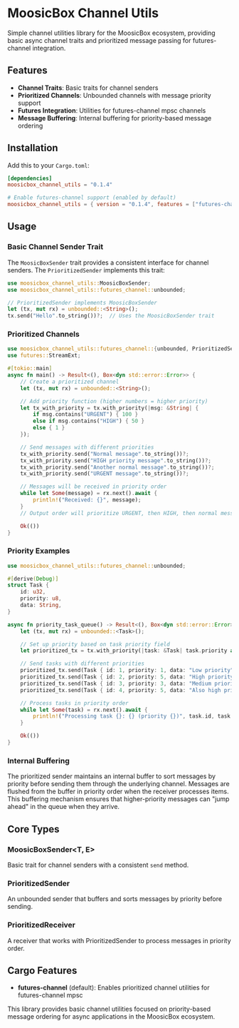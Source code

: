 # MoosicBox Channel Utils

Simple channel utilities library for the MoosicBox ecosystem, providing basic async channel traits and prioritized message passing for futures-channel integration.

## Features

- **Channel Traits**: Basic traits for channel senders
- **Prioritized Channels**: Unbounded channels with message priority support
- **Futures Integration**: Utilities for futures-channel mpsc channels
- **Message Buffering**: Internal buffering for priority-based message ordering

## Installation

Add this to your `Cargo.toml`:

```toml
[dependencies]
moosicbox_channel_utils = "0.1.4"

# Enable futures-channel support (enabled by default)
moosicbox_channel_utils = { version = "0.1.4", features = ["futures-channel"] }
```

## Usage

### Basic Channel Sender Trait

The `MoosicBoxSender` trait provides a consistent interface for channel senders. The `PrioritizedSender` implements this trait:

```rust
use moosicbox_channel_utils::MoosicBoxSender;
use moosicbox_channel_utils::futures_channel::unbounded;

// PrioritizedSender implements MoosicBoxSender
let (tx, mut rx) = unbounded::<String>();
tx.send("Hello".to_string())?;  // Uses the MoosicBoxSender trait
```

### Prioritized Channels

```rust
use moosicbox_channel_utils::futures_channel::{unbounded, PrioritizedSender};
use futures::StreamExt;

#[tokio::main]
async fn main() -> Result<(), Box<dyn std::error::Error>> {
    // Create a prioritized channel
    let (tx, mut rx) = unbounded::<String>();

    // Add priority function (higher numbers = higher priority)
    let tx_with_priority = tx.with_priority(|msg: &String| {
        if msg.contains("URGENT") { 100 }
        else if msg.contains("HIGH") { 50 }
        else { 1 }
    });

    // Send messages with different priorities
    tx_with_priority.send("Normal message".to_string())?;
    tx_with_priority.send("HIGH priority message".to_string())?;
    tx_with_priority.send("Another normal message".to_string())?;
    tx_with_priority.send("URGENT message".to_string())?;

    // Messages will be received in priority order
    while let Some(message) = rx.next().await {
        println!("Received: {}", message);
    }
    // Output order will prioritize URGENT, then HIGH, then normal messages

    Ok(())
}
```

### Priority Examples

```rust
use moosicbox_channel_utils::futures_channel::unbounded;

#[derive(Debug)]
struct Task {
    id: u32,
    priority: u8,
    data: String,
}

async fn priority_task_queue() -> Result<(), Box<dyn std::error::Error>> {
    let (tx, mut rx) = unbounded::<Task>();

    // Set up priority based on task priority field
    let prioritized_tx = tx.with_priority(|task: &Task| task.priority as usize);

    // Send tasks with different priorities
    prioritized_tx.send(Task { id: 1, priority: 1, data: "Low priority".to_string() })?;
    prioritized_tx.send(Task { id: 2, priority: 5, data: "High priority".to_string() })?;
    prioritized_tx.send(Task { id: 3, priority: 3, data: "Medium priority".to_string() })?;
    prioritized_tx.send(Task { id: 4, priority: 5, data: "Also high priority".to_string() })?;

    // Process tasks in priority order
    while let Some(task) = rx.next().await {
        println!("Processing task {}: {} (priority {})", task.id, task.data, task.priority);
    }

    Ok(())
}
```

### Internal Buffering

The prioritized sender maintains an internal buffer to sort messages by priority before sending them through the underlying channel. Messages are flushed from the buffer in priority order when the receiver processes items. This buffering mechanism ensures that higher-priority messages can "jump ahead" in the queue when they arrive.

## Core Types

### MoosicBoxSender<T, E>

Basic trait for channel senders with a consistent `send` method.

### PrioritizedSender<T>

An unbounded sender that buffers and sorts messages by priority before sending.

### PrioritizedReceiver<T>

A receiver that works with PrioritizedSender to process messages in priority order.

## Cargo Features

- **futures-channel** (default): Enables prioritized channel utilities for futures-channel mpsc

This library provides basic channel utilities focused on priority-based message ordering for async applications in the MoosicBox ecosystem.

